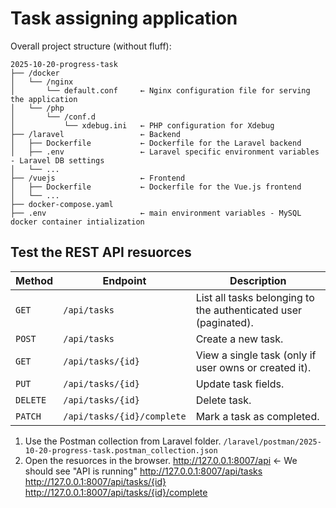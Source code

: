 # Task assigning application

Overall project structure (without fluff):

```
2025-10-20-progress-task
├── /docker
│   └── /nginx
│       └── default.conf     ← Nginx configuration file for serving the application
│   └── /php
│       └── /conf.d
│           └── xdebug.ini   ← PHP configuration for Xdebug
├── /laravel                 ← Backend
│   ├── Dockerfile           ← Dockerfile for the Laravel backend
│   ├── .env                 ← Laravel specific environment variables - Laravel DB settings
│   └── ...
├── /vuejs                   ← Frontend
│   ├── Dockerfile           ← Dockerfile for the Vue.js frontend
│   └── ...
├── docker-compose.yaml
├── .env                     ← main environment variables - MySQL docker container intialization
```

## Test the REST API resuorces

| Method   | Endpoint                   | Description                                                     |
| -------- | -------------------------- | --------------------------------------------------------------- |
| `GET`    | `/api/tasks`               | List all tasks belonging to the authenticated user (paginated). |
| `POST`   | `/api/tasks`               | Create a new task.                                              |
| `GET`    | `/api/tasks/{id}`          | View a single task (only if user owns or created it).           |
| `PUT`    | `/api/tasks/{id}`          | Update task fields.                                             |
| `DELETE` | `/api/tasks/{id}`          | Delete task.                                                    |
| `PATCH`  | `/api/tasks/{id}/complete` | Mark a task as completed.                                       |


1. Use the Postman collection from Laravel folder.
    `/laravel/postman/2025-10-20-progress-task.postman_collection.json`
2. Open the resuorces in the browser.
    http://127.0.0.1:8007/api                           ← We should see "API is running"
    http://127.0.0.1:8007/api/tasks
    http://127.0.0.1:8007/api/tasks/{id}
    http://127.0.0.1:8007/api/tasks/{id}/complete